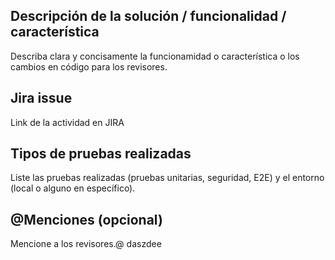 ## Descripción de la solución / funcionalidad / característica
Describa clara y concisamente la funcionamidad o característica o los cambios en código para los revisores.

## Jira issue
Link de la actividad en JIRA

## Tipos de pruebas realizadas
Liste las pruebas realizadas (pruebas unitarias, seguridad, E2E) y el entorno (local o alguno en específico).

## @Menciones (opcional)
Mencione a los revisores.@ daszdee
